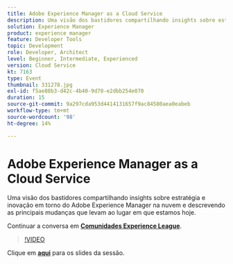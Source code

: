 ```yaml
---
title: Adobe Experience Manager as a Cloud Service
description: Uma visão dos bastidores compartilhando insights sobre estratégia e inovação em torno do Adobe Experience Manager na nuvem e descrevendo as principais mudanças que levam ao lugar em que estamos hoje. Esta sessão foi entregue como parte do evento Conteúdo do Adobe Developers Live.
solution: Experience Manager
product: experience manager
feature: Developer Tools
topic: Development
role: Developer, Architect
level: Beginner, Intermediate, Experienced
version: Cloud Service
kt: 7163
type: Event
thumbnail: 331278.jpg
exl-id: f5ae88b3-d42c-4b40-9d70-e2dbb254e070
duration: 15
source-git-commit: 9a297cda953d4414131657f9ac84580aea0eabeb
workflow-type: tm+mt
source-wordcount: '98'
ht-degree: 14%

---
```


# Adobe Experience Manager as a Cloud Service

Uma visão dos bastidores compartilhando insights sobre estratégia e inovação em torno do Adobe Experience Manager na nuvem e descrevendo as principais mudanças que levam ao lugar em que estamos hoje.

Continuar a conversa em **[Comunidades Experience League](https://adobe.ly/36Yd3v6)**.

>[!VIDEO](https://video.tv.adobe.com/v/331278/?quality=12&learn=on&hidetitle=true)

Clique em **[aqui](/help/adobe-developers-live/assets/experience-manager-as-cloud-service.pdf)** para os slides da sessão.
